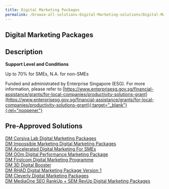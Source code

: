```yaml
---
title: Digital Marketing Packages
permalink: /browse-all-solutions-Digital-Marketing-solutions/Digital-Marketing-Packages
---
```


## Digital Marketing Packages
## Description

**Support Level and Conditions**

Up to 70% for SMEs, N.A. for non-SMEs

Funded and administrated by Enterprise Singapore (ESG). For more information, please refer to
[https://www.enterprisesg.gov.sg/financial-assistance/grants/for-local-companies/productivity-solutions-grant](https://www.enterprisesg.gov.sg/financial-assistance/grants/for-local-companies/productivity-solutions-grant){:target="_blank"}{:rel="noopener"}

## Pre-Approved Solutions

<a href='/productivity-solutions-grant/solutionrepo/solution2460' target='_blank'>DM Corsiva Lab Digital Marketing Packages</a><br>
<a href='/productivity-solutions-grant/solutionrepo/solution2465' target='_blank'>DM Impossible Marketing Digital Marketing Packages</a><br>
<a href='/productivity-solutions-grant/solutionrepo/solution2470' target='_blank'>DM Accelerated Digital Marketing For SMEs</a><br>
<a href='/productivity-solutions-grant/solutionrepo/solution2521' target='_blank'>DM OOm Digital Performance Marketing Package</a><br>
<a href='/productivity-solutions-grant/solutionrepo/solution2639' target='_blank'>DM Firstcom Digital Marketing Programme</a><br>
<a href='/productivity-solutions-grant/solutionrepo/solution2739' target='_blank'>DM 3D Digital Booster</a><br>
<a href='/productivity-solutions-grant/solutionrepo/solution2792' target='_blank'>DM RHAD Digital Marketing Package Version 1</a><br>
<a href='/productivity-solutions-grant/solutionrepo/solution2802' target='_blank'>DM Cleverly Digital Marketing Packages</a><br>
<a href='/productivity-solutions-grant/solutionrepo/solution2850' target='_blank'>DM MediaOne SEO RankUp + SEM RevUp Digital Marketing Packages</a><br>
